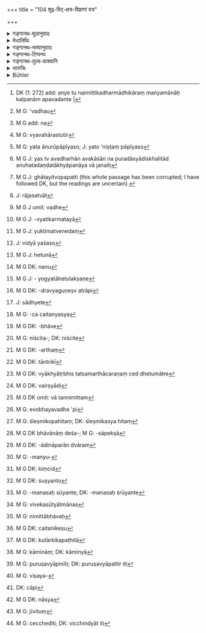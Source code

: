 +++
title = "104 शूद्र-विट्-क्षत्र-विप्राणां यत्र"

+++

<details><summary>गङ्गानथ-मूलानुवादः</summary>

Where the telling of the truth would lead to the death of a Śūdra, a Vaiśva, a Kṣatriya or a Brāhmaṇa,—in that case falsehood should be spoken; as that is preferable to truth.—(104)
</details>

<details><summary>मेधातिथिः</summary>

तत्र नानृतं वदेद् इति यः प्रतिषेधस् तस्याशूद्रादिविषयतानेनोच्यते, न पुनर् अनृतवदनं विधीयते । तथा सति प्रतिषेधेनैकवाक्यता बाध्येत ।[^५] 


[^५]:
     DK (1: 272) add: anye tu naimittikadharmādhikāraṃ manyamānāḥ kalpanām apavadante |

- <u>का पुनर्</u> अत्र निमित्तश्रुतिः । **तत्रेति** । तस्य वधविशेषणत्वान् न वधः, तस्यासतो निमित्तत्वानुपपत्तेः । अतश् च कृते वधे[^६] पश्चात् तद्विषयम् अतद्विषयं वानृतं वक्तव्यम् इत्य् अर्थ आपतति । तत्त्वनिष्ठम्[^७] । 


[^७]:
     M G add: na


[^६]:
     M G: 'vadhau

> <u>ननु च</u> **यत्रेति** व्यवहारवस्तु[^८] निर्दिश्यते, पुनर् **तत्रेति** तद् एव प्रतिनिर्दिश्यते । ततश् च यस्मिन् व्यवहारे पराजिताः सन्तो वधार्हा भवन्ति तस्य नानुपनन्नो निमित्तभावः । 


[^८]:
     M G: vyavahārastutir

- अत्र वदन्ति । न चात्र वधर्हेष्व् अनृतम् इष्यते । यतो ऽननुरूपं पापीयसो[^९] जिवनम् इति । यस् त्व् अवधर्हो ऽवकाशात् पुरदास्यादिस्खलिताद् अनृताख्यापनाय राजानः[^१०] स्वल्पाराधात् न घातयितीत्य् उपपत्तिः;[^११] राजत्वात्[^१२] क्रोधदण्डस्य चाशास्त्रीयत्वाद् अस्थितपरिमाणतया निश्चयाभावो न तस्यापि निमित्तत्वोपपत्तिः । अतः प्रतिषेधशेषतैव न्याय्या । 


[^१२]:
     J: rājasatvāt


[^११]:
     M G J: ghātayitvopapatti (this whole passage has been corrupted; I have followed DK, but the readings are uncertain).


[^१०]:
     M G J: yas tv avadharhān avakāśān na puradāsyādiskhalitād anuhatadaṇḍatākhyāpanāya vā janaiḥ


[^९]:
     M G: yata ānurūpāpīyaso; J: yato 'niṣṭaṃ pāpīyaso

- गौतमीये त्व् अनृतविध्याशङ्कापि नास्ति । "नानृतवदने दोषो जिवनं चेत् तदधीनम्" (ग्ध् १३.२४) इत्य् एवमादिप्रतिषेधे सत्यानृतयोः कामचारप्रसङ्गे सत्यवचनेन वधे[^१३] निमित्तभावः प्रतिपद्यमानो "न हिंस्यात् सर्वभूतानि" इति प्रतिषेधव्यतिकर्मभये[^१४] चानृतं प्रतिपद्यत इति युक्तिमत् । तेनेदं[^१५] कृतम्, न चेद् असौ पृष्ट आचष्टे, न पुनर् हन्ति, अघ्नंश् च कथं हिमादोषेणानुषज्यते । 


[^१५]:
     M G J: yuktimatvenedaṃ


[^१४]:
     M G J: -vyatikarmatayā


[^१३]:
     M G J omit: vadhe

- अथ सत्य् अपि स्वातन्त्र्ये तद्वचनेन राज्ञा हन्यमानत्वात् तद्धेतुभावापत्त्या प्रयोजककर्तृत्वम् इति चेत्, न सर्वो हेतुः प्रयोजकः- धनेन कुलं विद्यया यश इति । भवति विद्यायशसोर्[^१६] हेतुता[^१७] प्रयोक्त्री । न[^१८] चान्य एवायं लौकिकफलोत्पत्तियोग्यतालक्षणो[^१९] हेतुभावः, अपि तु द्रव्यगुणाः । यत्रापि[^२०] क्रिया श्रूयते अग्निना पाक इति, सापि स्वरूपेण सिद्धरूपाभिधानात् कृदन्तैर् भावस्य । अन्यश् चायं शास्त्रीयः कर्तृव्यापारस्य प्रयोजको हेतुर् न तु तत्प्रयोजकत्वम् एवम् इत्य् अर्थम् । यदि तावत् प्रेषणाध्येषणे आज्ञाप्रार्थनारूपे प्रयोजकत्वं शोषयते[^२१] व्रीहीन् आतप इत्यादाव् अचेतनेषु णिजुत्पत्तिर् दुर्लभा । 


[^२१]:
     J: sādhyete


[^२०]:
     M G DK: -dravyaguṇeṣv atrāpi


[^१९]:
     M G J: - yogyatāhetulakṣaṇe


[^१८]:
     M G DK: nanu


[^१७]:
     M G J: hetunā


[^१६]:
     J: vidyā yaśaso

- <u>ननु</u> च परिहृतम् एतद्व्याख्यातृभिः, "मुख्योपचरितक्रिय" इति चेतनावद् वस्तूपचारे "भिक्षा वासयति" "कारीषो ऽध्यापयति" इति । न ह्य् अत्र चैतन्यकृत उपकारः, अपि तु निश्चितत्वात् तदन्यस्य प्रयोजकस्य । अध्ययनं ह्य् आचार्यकरणविधिप्रयुक्तं कुर्वाणस्य माणवकस्य शीतादिलक्षणं प्रतिबन्धकम् अनुवदति । कारीषे प्रयोजकत्वाध्यारोपः । प्रेरकत्वाद् धि प्रयोजकम् उच्यते । तच् चाचैतन्यस्य[^२२] वायुजलादेर् अग्निकाष्ठादौ सुतरां दृश्यते । तदा विधिप्रयोजकस्तुतिप्रयोक्तृभिः प्रेषणाद्याभावाद् गौणार्थाः शब्दाः स्युः । अथैतत्स्थम् अर्थाचरणं प्रयोजकत्वं तच् च प्रयोजकस्य व्यापारानुगुणं प्रेषणादिव्यतिरिक्तक्रियान्तरावरणं संविधानाख्यम् । संविधान एव हि कारयतीत्य् उच्यते । यथा बुभुक्षमाणस्य कश्चित् पात्रम् आहरत्य् अन्यो भक्तम् उपनयति । कस्यचिद् वधप्रवृत्तस्य कश्चिद् आयुध्म् अर्पयत्य् अन्यो वध्यदोषाविष्करणेन मन्युम् उपदीपयति । एवंलक्षणः प्रेषित्रादिरूपरहितः सव्यापारः प्रयोज्यफलसिद्धाव् आनुकूल्यं प्रतिपद्यमानस् तत्समर्थाचरणपक्षे प्रयोजकः । 


[^२२]:
     M G: -ca caitanyasya

- अस्मिन् पक्षे कारीषोपाध्यायौ तुल्यौ प्राप्नुतः । 

- अत्रापि यम् अन्तरेण क्रियाया अनिवृत्तिर् यस्य च कारकविशेषसंज्ञा न प्रवर्तेत स मुख्यः प्रयोजकः कर्ता । अध्यायितारं चान्तरेण कारीषो न शक्नोत्य् अध्ययनहेतुभावं प्रतिपत्तुम् । आचार्यस् तु तम् अन्तरेणापि शक्त एवेति गौणः कारीषः । यत्र च करणादिभावो[^२३] निश्चितो[^२४] हेतुमत्प्रत्ययदर्शनात् तत्रापि गौणार्थतैव । यथा कश्चित् स्वल्पेनापि प्रयोजनेन दूरं ग्रामं पुनः पुनर् गतवन्तं दृष्ट्वा ब्रवीति "अश्वो गमयति देवदत्तम्" इति । यत्र तु न कस्यचिद् आसत्तिविप्रकर्षाव् अन्तरङ्गबहिरङ्गभावो वा गम्यते तत्र यावन्तस् तदानुकूल्यं प्रतिपद्यन्ते सर्वे ते प्रयोजकाः ।


[^२४]:
     M G: niścita-; DK: niścite


[^२३]:
     M G DK: -bhāve

- <u>ननु</u> च कारकसंज्ञायाम् अन्तरङ्गयोगो नास्तीति को विशेषः कारीषोपाद्याययोः । स्वप्रक्रियैव सा तत्रभवताम् । न वस्त्वाश्रया । वस्त्वाश्रयौ च विधिप्रतिषेधौ । इदम् अपि तत्र पठ्यते- "विवक्षातः कारकाणि भवन्ति" इति । एवं च सति यत्राकर्तुर् एव कर्तृत्वं कश्चिद् विवक्षेत् तत्र कर्तृप्रत्ययविधिप्रतिषेधाव् अपि स्याताम् । यथा पातकपरिगणनायाम् अनुपठति "क्रविक्रयी संस्कर्ता चोपहर्ता च" (म्ध् ५.५१) इति । तस्माद् अन्वाख्यानसिद्ध्यर्था[^२५] तावकी[^२६] सा व्यवस्था न वस्त्वधिष्ठानम् अर्थम् अवस्कन्दति । 


[^२६]:
     M G DK: tāntrikī


[^२५]:
     M G DK: -arthaṃ

- अत एव व्याख्यातृभिर् उक्तम्- समर्थाचरणं चेद् धेतुः हेतुमात्रे[^२७] प्रसङ्गः । ततश् च यो ऽपि कस्मैचिद् भोजनं ददाति स चौदरिकतयातिसौहित्येन व्यापद्येत प्राप्तं तत्र दातुर् वधकर्तृत्वम् इति । न च तत्प्रयुक्तं भवति । क्रियान्तरेण ह्य् असौ निश्चितो भोजनाख्यप्रयोजको न वधो न वेर्ष्यादि[^२८] कथंचिन् निमित्तं भवति । भवतु वा तन्निमित्तम्,[^२९] प्रयोजकत्वाभावात् तु कर्तृत्वं नास्तीति ब्रूमः । यस्य तु भूमिसुवर्णापहारादिनापराध्येत स च तदपहारमन्युना कथंचिन् म्रियेत किं तत्रापहर्तुर् अपहारदोष एवोत वधे ऽपि[^३०] निमित्तिभाव इति चिन्त्यम् । 


[^३०]:
     M G: evobhayavadhe 'pi


[^२९]:
     M G DK omit: vā tannimittam


[^२८]:
     M G DK: vairṣyādi


[^२७]:
     M G DK: vyākhyātṛbhis tatsamarthācaraṇaṃ ced dhetumātre

- किम् अत्र चिन्त्यते । अव्यभिचारावगम्यत्वाद् धेतुहेतुमद्भावस्य न खड्गप्रहारभोजनविच्छेदादेर् इव भूम्यादिहरणस्य नियतनिमित्तत्वोपपत्तिः । 

- को ऽयं नियमो ऽभिप्रेतः । यदि ह वा केचिन् म्रियन्ते केचिन् नेत्य् अनियतो नियमो भवति । पुरुषस्वभावभेदात् तद् एवौषधं श्लेष्मिकाय हितं[^३१] विपरीतम् अन्यस्येति । सर्वेषाम् एव च भावानादेशकालस्वभावभेदसहकारिसापेक्षः[^३२] शक्त्यन्तरप्रादुर्भावः । तद् एव लक्षणं पुरुषवित्तसंततिसापेक्षं पिपासाहेतुप्राण्यन्तरसापेक्ष्यं तद्विच्छेदहेतुर् इति । एवम् अत्यन्तामर्षिणो मन्युमतः स्वहरणपरिभवादि मरणाय कल्पते । किं तत्र शक्यो निमित्तभावो ऽपह्नोतुम् । पेशलमानसस्य तूपेक्षैव तत्र । ये पुनर् मन्युपरीता अनशनश्वभ्रपतनविषभक्षणादिनापराद्धारम्[^३३] उद्द्यिश्य म्रियेरंस् तत्राप्य् एष एव न्यायः । 


[^३३]:
     M G DK: -ādināparān dvāram


[^३२]:
     M G DK bhāvānāṃ deśa-; M G: -sāpekṣā


[^३१]:
     M G: śleṣmikopahitaṃ; DK: śleṣmikasya hitaṃ

- <u>ननु</u> चान्यस्यैव प्रसिद्धहेतुभावस्य विषभक्षणादेर् निमित्तस्य तत्र दर्शनान् न भूम्यादिहरणस्यापराधो हन्तृत्वम् आप्नुयात् । तेनोपजनितमन्युर्[^३४] मरणहेतोः प्रवर्तत इति पारंपर्यतो निमित्तत्वम् इति चेत् । एवं सति पथ्योपदेशेनापि केचिद्[^३५] उद्विजमाना आत्मानं व्यापादयन्ति, ततश् च तत्रोपदेष्टारो हन्तारः स्युः । तथा मत्सरिणः परद्रव्येष्व् ईर्ष्यया शुष्यन्ता[^३६] धनिषु दोषम् आददीरन् । तथान्ये मूढमनसः प्रियान् पुत्रान् स्वामिनश् चानुम्रियन्ते, तत्र प्रियादीनाम् हन्तृतापत्तिः । अपरे च रूपवत्स्त्रीदर्शनेन परिफल्गुमनसो ऽसूयन्ते[^३७] भज्यमानहृदयाश् च विवेकशून्यात्मानस्[^३८] तत्र शीलवत्यः स्त्रियो दुष्येयुः । तद् एवेदम् आपतितं मृतस्य ब्रह्महत्येति । 


[^३८]:
     M G: vivekasūtyātmānas


[^३७]:
     M G: -manasaḥ sūyante; DK: -manasaḥ śrūyante


[^३६]:
     M G DK: śuṣyanto


[^३५]:
     M G DK: kiṃcid


[^३४]:
     M G: -manyu-

- <u>सत्यम्</u> एवं यदि विधिप्रतिषेधविशेषो न स्यात् । विहितो हितोपदेशः प्रतिषिद्धं स्वहरणादि । तथा चाहुः ।

- उपकारप्रवृत्तानां कथंचिद् चेद् विपर्ययः ।

- न तत्र दोषः केषांचिद् भेषजाम् औषधी यथा ॥

अत्र न केवलं वैद्यादेर् आतुरोपकारार्थिनः प्रयुक्तौषधस्य कथंचिद् विपरीततयोपपत्ताव् अदोषः- किं तर्ह्य् अन्यस्यापि गवादेर् महति पङ्के निमग्नस्योद्धर्तृभुजाकर्षणाय यथाश्रमेण यदि व्यापत्तिर् न तत्रोद्धर्त्ता दुष्येद् इति कथितं भवति । एवं सर्वत्र ।

- यो ऽपि कस्मिंश्चित् स्वव्यापारानुष्ठानवति धनरूपातिशयसंपद्वति दृश्यमाने दन्दह्यते न तं प्रति कस्यचिच् छास्त्रार्थातिक्रमः । निश्चितो हि निमित्तभावः[^३९] प्रतिषेधस्य विषयो भवितुम् अर्हति । न च प्राण्यन्तराश्रयिषु चैतसिकेषु[^४०] धर्मेषु प्रतिक्षणम् अन्यथाभवत्सु स्वभावविशेषावसायः । न हि शक्यम् अवसादितुम् अयम् अस्या रूपसंपदा व्यापद्यत इति । न च निश्चिते प्रतिषेधविषये संभवत्य् अनिश्चितविषयता न्याय्या । 


[^४०]:
     M G DK: caitanikeṣu


[^३९]:
     M G: nimittābhāvaḥ

- यत्र तर्हि कथंचिद् वर्णविपर्ययशरीरशोषणादिना कुतार्किकपरीता[^४१] स्याद् अपि निमित्तावगतिस् तत्र किं भ्रंशयितुं शीलं संयुज्यतां कामिना,[^४२] भवतु वा पुरुषघापिनीति[^४३] । 


[^४३]:
     M G: puruṣavyāpinīti; DK: puruṣavyāpattir iti


[^४२]:
     M G: kāmināṃ; DK: kāminyā


[^४१]:
     M G DK: kutārkikapaṭhitā

- नैतद् एवम् । न हीदृशी भवन्त्य् अपि निमित्तता प्रतिषेधस्य विषयः,[^४४] विध्यन्तरविरोधात् । अस्ति ह्य् अत्र व्यभिचारप्रतिषेधविधिः । न वापि[^४५] विध्यन्तरेणानवष्टब्धे विषये कृतावकाशा विधयो विरोधविध्यन्तरं विषयम् आस्कन्दितुम् अर्हन्ति । ये ऽपि मन्यन्ते रागलक्षणां प्रवृत्तिं शीलसंरक्षणोपदेशो निषेधति न शास्त्रलक्षणाम् । तेन महानुभावतया मास्य[^४६] तपस्विनो जीवितम्[^४७] उच्छेत्सीद् इति[^४८] प्राणोज्जिहीर्षया मुमूर्षुणा संप्रयुज्यते नासौ व्यभिचारप्रतिषेधम् अतिक्रामेत् । यत् तु विध्यन्तरविषये न विध्यन्तरं प्रवर्तत इति नैवायं विध्यन्तरस्य विषयो रागलक्षणत्वात् । 


[^४८]:
     M G: cecchediti; DK: vicchindyāt iti


[^४७]:
     M G: jīvituṃ


[^४६]:
     M G DK: nāsya


[^४५]:
     DK: cāpi


[^४४]:
     M G: viṣaya-

<u>ननु</u> च प्रवृत्ताव् अपि नैव शास्त्रम् अस्ति नियोगविधाव् इव व्यभिचारानुज्ञानस्मृत्यभावात्[^४९] । अथाप्रवृत्तौ कामयेत मारणम् इति प्रतिषेधभयात् प्रवर्तते सो ऽपि प्रतिषेधो रागलक्षणाम् एव हिंसां प्रतिषेधयति । न चासौ रागतो न प्रवर्तते ऽपि तु प्रतिषेधभयात् । या तु परोपकारतः प्रवृत्तिः सापि प्रतिषेधविषयपरिहारेण । यो ऽपि किंचिद् याचेद्[^५०] अयम् अहम् आत्मानं हन्मीति हन्यान् न तत्राप्रयच्छतो घातकत्वं व्यवहारोच्छेदप्रसङ्गात् ॥ ८.१०४ ॥
</details>

<details><summary>गङ्गानथ-भाष्यानुवादः</summary>

There is the general prohibition.—‘one shall not speak a falsehood’; and the present verse declares that this prohibition applies to cases other than that entailing the death of the *Śūdra* and others; and it does not actually enjoin the telling of falsehood. For if it meant the latter, then any coordination between this and the said general prohibition would he impossible.

“What is the condition meant to refer to what is asserted here? the phrase *in that case* cannot be taken as indicating that *condition*; as this phrase qualifies *death*; and as death is not existent at the time, it could not be the required *condition*; for if it were, the meaning would come to be that ‘when the death has been brought about, falsehood should be spoken’; and this is not what is meant.”

The term ‘*where*’ referring to the *case*, the phrase ‘*in that case*’ also would refer to the same. Hence the meaning comes to be that—‘in a case where the party defeated becomes liable to death’; and this certainly can serve as the required condition.

As for the *king’s wrath*, this cannot he regarded as the required
*condition*; as it is an uncertain factor, and also because any penalty
inflicted entirely through wrath would be illegal.

For all these reasons the only right course is to take the text as supplementary to the prohibition of lying.

In connection with Gautama’s test, there is no chance of its being taken as an injunction of lying; for all that it says is—‘there is nothing wrong in lying, if a man’s life is dependent upon it’ (13.24).

In the face of such prohibitions and sanctions, it depends on the will of the man whether he shall tell the truth or untruth; so that arguing in his mind that by telling the truth, he becomes the cause of the death of the accused, and hence the transgressor of the law that ‘one shall not kill any living being,’—the man decides to tell the untruth; and in this he does what is quite reasonable.

*Question*. “All that the man does is to answer the question that is put
to him; he does not kill; and without killing, how can he be tainted with the sin of *killing?*”

*Answer*. The man being free to say what he chooses, if, on account of
his deposition, the accused comes to be killed by the king, he does become a *means* of thaṭ killing, and hence its *perpetrator or agent*.

*Question*. “Every kind of *means* does not become an *agent*, *e.g*.,
when nobility is acquired by wealth, or “fame by learning,” wealth and learning are the *means* but not the *agents*. What makes a certain thing the *means* is its capacity to bring about a special kind of effect in the form of substance or quality. Even when an action is spoken of as such an effect—*e.g*., in the assertion ‘cooking is done by fire’—the action that is spoken of by the verbal noun (‘cooking’) is in its *accomplished* form (and hence as good as a *substance* or a
*quality*; since an *action* is that which is still *in course of being
accomplished*). But the effect spoken of in the present context is of a totally different kind—scriptural or spiritual, and not temporal,—being brought about by what is declared in the scriptural texts; and the
*Agent* of such an act is not of the same character as that of the
former. If the character of the *Agent* were to consist in *command and prayer*—which mean *ordering* and *requesting*,—then, in the case of such assertions as ‘make the corns become hot,’ the use of the causal form would he impossible, as it refers to the corns, which are *not sentient* (and hence cannot have any *command* or *prayer* addressed to them).”

All this has already been answered by the commentators, who have explained that in such cases the action of the principal agent is imposed upon (represented as belonging to) the subordinate (insentient) agent. Such imposition upon insentient objects we find in such expressions as—‘alms-begging affords shelter,’ ‘the dry cow-dung teaches,’ and so forth. In such cases, the help accorded (in the shape of *lodging* and *teaching*) is not by the insentient things (*begging* and *cow-dung*), but by a different agent, who is the real *instigator* of the acts. the act of teaching, for instance, is prompted by the Injunction of having recourse to a Teacher; and when the teacher is doing this act of teaching, he is hampered by cold and such other hindrances; and this cold is removed by the dry cow-dung (being burnt as fuel); thus it is that the action of ‘teaching’ itself comes to be imposed upon the cow-dung. An ‘agent’ or an ‘instigator’ is so called because of the *impelling* or urging done by it; and we do find such
*impelling* being done also by such insentient things as wind and water,
in reference to the burning of fire and floating of wood (respectively). And in all such cases as there can be no *directing*, etc., done by the Fire, the words would have to be regarded as used in a figurative sense.

If again the character of the ‘agent’ be hold to consist in doing something conducive to the act in question,—then this could only he in accordance with the actual action of the Agent concerned, which action would be in the form of *preparing* for the main act; for one who
*arranges* for an act is said to *hate it done*; when for instance, for
a person who is going to dine, one man brings up the dish and another serves the rice and so forth; similarly when a man is going to do the act of killing, one man offers him the weapon, while another, by recounting the misdeeds of the man going to ho killed, kindles the rage of the person going to kill him. In all such cases, though each of these other abettors does not do any directing or urging, yet, in as much as he helps to bring about conditions favourable for the fulfilment of the act concerned, becomes a sort of an ‘agent’ in it, in the sense that what he actually does is conducive to the said act.

According to this view, the cow-dung and the Teacher would stand on the same footing (as agents in the act of *teaching*).

But in this connection also that principal instigator is the ‘Agent’ without whom the act cannot be accomplished and who does not fall within the category of any other particular case-relation. Without the readier, the cow-dung itself cannot become a prompter of the teaching; while the teacher can do the teaching, even without the cow-dung, and hence the cow-dung becomes the subordinate factor. As for those things that are definitely recognised as the ‘instrument,’ or such other factor conducive to the accomplishment of an act,—these also would he clearly subordinate. For instance, when one sees a man going to a remote village again, even on slight business, he says ‘the horse *makes* Devadutta
*go*.’

*Question*.—“As a matter of fact, in connection with the nomenclature of
the case-relations, there is no reference made to the greater or less intimacy of the determining relation; what difference then is there between the cow-dung and the Teacher (so far as the character of the nominative agent of the act of teaching is concerned)? The. distinction that you have drawn between the two is a mere gratuitous assumption of yours, and there is no reality behind it; while all Injunctions and Prohibitions refer to realities. Further, it has also been declared that ‘the exact nature of case-relations is determined by the wish of the speaker.’ Under the circumstances, if a certain speaker wishes to speak of a nonagent as the agent, the Injunctions and Prohibitions relating to the Agent could become applicable to him. For instance, when enunciating the Sins, manu himself mentions ‘the buyer, the seller, the cooker and the server’ (ns the *killer* of the animal whose flesh is eaten). From this it is clear that the maxim that you have propounded is meant for the purpose of lending support to the position taken up by yourself, and it does not touch the reality of things.”

It is for this very reason that the commentators have agreed that if the mere doing of something conducive to an act were the condition of being the ‘agent,’ then every kind of cause (of the act) would have to be regarded as ‘agent.’ So that when one gives food to a man, and this man, being a glutton, happens to die by over-eating,—the man who gave the food would become the agent in the act of killing. As a matter of fact, however, the action of the feeder has not been prompted by the idea of killing the man; it was prompted by the idea of a totally different act, in the form of *feeding*, and not in that of *killing*; nor was it prompted by hatred or jealousy or any such feeling. So that oven though the man may have helped to bring about the death, yet he does not become the ‘agent’ of that act. That is all that we have to say. In a case where one takes away lands or gold, etc., belonging to another person, and the latter dies through grief caused by the robbery,—it has to be considered whether the robber becomes the ‘agent’ in the act of *robbing only*, or in that of *killing* also.

“What is then to be ‘considered’ in this connection? The relation of Cause and Effect can he ascertained by infallibility; and the robbing of land or gold is not an *infallible* cause of death, to the same extent as striking with the, sword or starving is.”

What sort of ‘infallibility’ is meant here? It may he held that if by a certain thing, some one dies, while others do not,—then the agency or causal efficiency of that thing (towards bringing about death) would be regarded as ‘fallible.’ But any such principle would be defective, on account of the divergence in the constitution of men. One and the same medicine is found to be beneficial to a man of phlegmatic constitution, but harmful to another. In fact in the case of all men, the appearance of now forces is dependent upon such contingencies as those of disposition, place, time, nature and accessories. In fact in the eases cited also, the death is dependent upon the wealth and progeny of the man concerned, as also upon thirst and other living organisms (?). For instance, if the man robbed is of a very passionate disposition, or liable to give way to grief, the trouble caused by the robbery becomes conducive to death. And in such a case can the agency (of the robber in the net of *killing*) he denied? On the other hand, if the man is easy-natured, ho ignores the robbery. This same reasoning applies also to the case of the man who, being obsessed by grief, commits suicide by having recourse to starvation, falling from a precipice, taking poison,—laying the blame of it upon other persons.

“But in such cases, in as much the taking of poison and other well-known causes of death would be present, the wrong done in the shape of robbing the land, etc., could not be regarded.os the cause of the death.”

But since the man has recourse to the means of death, by reason of being stricken with grief, caused by the robbery,—the robbery becomes the indirect cause of the death.

If such be the case, then if some one happens to be aggrieved by wholesome advice given by a well-wisher and commit suicide, the person offering the advice would be a ‘murderer.’ Similarly, jealous persons, withering under the pangs of jealousy, would place the blame of their suffering upon the wealthy person of whom they are jealous. Likewise, when a man with unhinged mind dies upon the death of his son or his loved person,—these latter would have to be regarded as ‘murderers.’ In the same manner some light-hearted people, on seeing a beautiful woman, become so affected that, becoming brokenhearted, they lose all consciousness; and in this case chaste women would have to be censured. And lastly (in the event of a Brāhmaṇa dying of grief caused by the death of a loved person) the dead person would incur the sin of having killed a Brāhmaṇa.

All this would be quite true, if there were no specific injunctions and prohibitions covering special oases. As a matter of fact however, the offering of wholesome advice is *enjoined*, while the robbing of what belongs to another is *forbidden*. It has been thus declared—‘In the case of people engaged in doing good to others, if there happen something untoward, no blame attaches to those people; as for example, in the case of physicians administering medicine.’ This does not mean that it is only in the case of medicines administered by physicians producing untoward results that there is no blame attaching to the physicians,—but in all similar cases; *e.g*., when a cow has become stuck in the mire, if a man exerts himself to the utmost in pulling her out with his hand, and the cow happens to die, the man, who tried to pull her out, is not open to blame. Similarly in all analogous cases.

If a man happens to carry on bis business carefully and acquires much prosperity in the shape of riches,—if some people happen to burn with jealousy, that man does not transgress any scriptural prohibition. Further, an act becomes an object of prohibition only when its causal efficiency (towards harm) is certain and unfailing; and no definite deduction can be drawn regarding the momentarily changing mental aberrations of. living beings; so that it cannot be definitely ascertained that such and such a person has died on account of the beauty of such and such a woman. And so long as we can get at well-ascertained objects of prohibition, it cannot be right to make it pertain to doubtful cases.

“But in a case where the fact of the man becoming pale and withered in body, it is definitely ascertained that the cause of his suffering lies in the beauty of a certain woman,—this woman should either renounce her chastity and meet him, or else she should be regarded as a murderess.”

Certainly not; even though the causal efficiency (of the woman’s chastity towards her lover’s sufferings) be duly ascertained, yet chastity cannot become an object of prohibition; because such a prohibition would be contrary to a definite Injunction; there is such an Injunction regarding the avoidance of unchastity; and so long as an Injunction has room for application in an objection not touched by any other Injunction, it cannot encroach upon the objective of a contrary Injunction (so that so long as the prohibition of killing has room for application in the shape of ordinary murder, etc., it cannot encroach upon the objective of the Injunction of chastity.)

Some people argue as follows:—“What the injunction of chastity prohibits is that act which is done under the impulse of sexual passion, and not that which is done under a righteous impulse sanctioned by the scriptures. Hence, if the woman has intercourse with her dying lover, solely for saving his life, being moved entirely by the consideration that the poor man may lose his life,—she does not, by the act, transgress the injunction of chastity as regards the dictum that one injunction cannot encroach upon the objective of another; as the act in question does not form the objective of any other injunction, being due entirely to passion. It might he argued that there is no scriptural injunction sanctioning the act (of the woman meeting the dying lover), because there is no Smṛti text permitting adultery in such cases, as there is one sanctioning the begetting of a child from the dead husband’s younger brother. It is true that if she did not act so, she would be encompassing the death of the man,—and it is on account of the prohibition of the act of killing that she acts in that manner. But that prohibition applies only to the *killing* that is done through the passion of hatred; while when the woman desists from meeting the man, it is not through hatred of him, but on account of the prohibition of adultery. The act too that one may do for benefiting another person, must be one that avoids the transgressing of all prohibitions.”

In a case where some one asks a man for a certain thing, and threatens that he would kill himself if the thing is not given to him,—and does actually kill himself,—the man who refused the request cannot be regarded as a murderer. For if men were to be so regarded, there would be an end to all worldly business.—(104)
</details>

<details><summary>गङ्गानथ-टिप्पन्यः</summary>

This verse is quoted in *Prāyaścittaviveka* (p. 432), which says that this is to be regarded as mere *arthavāda*, as expiatory rites are prescribed for this lying also;—in *Smṛticandrikā* (Vyavahāra, p. 207), as an exception to the general rule regarding deposing truthfully;—in
*Kṛtyakalpataru* (38a);—and in *Vīramitrodaya* (Vyavahāra, p. 58a),
which explains that this verse makes *silence*, or even *lying*, better than telling the truth, under the circumstances.
</details>

<details><summary>गङ्गानथ-तुल्य-वाक्यानि</summary>

*Gautama* (13.24-25).—‘No guilt is incurred in giving false evidence in
case the life of a man depends thereon;—but not if the man involved be a wicked one.’

*Vaśiṣṭha* (16.35).—‘Men may speak an untruth in marriage, during
dalliance, when their lives are in danger, or the loss of their entire property is imminent; and for the sake of a Brāhmaṇa; they declare that an untruth spoken in these five cases does not make the speaker an outcast.’

*Viṣṇu* (8.15).—‘Whenever the death of any member of the four castes is
involved, if witnesses give false evidence, they are not to blame.’

*Yājñavalkya* (2.83).—‘When the death of a member of any caste is
involved the witness may speak an untruth.’

*Bṛhaspati* (7.34).—‘Let him preserve, even by telling a lie, a Brāhmaṇa
who has sinned once through error, and is in peril of life, and oppressed by rogues and others.’
</details>

<details><summary>भारुचिः</summary>

सत्यवचनापवादो ऽयं कारणतः आदरार्थं वेदम् । शूद्रादीनां प्रातिलोम्येन ग्रहणम् अनृताभ्यनुज्ञानार्थम् । अ[नृतवचन]निवृत्त्यर्थात् तु युक्तावलम्बम् इदम् । एवं तर्हि सत्यप्रतिषेध एवात्र वक्तव्यः, नानृताभ्यनुज्ञेति । न त्व् एवमर्थानृताभ्यनुज्ञा कृतैव भवति । [न कदाचिद् वक्त]व्यतास्येति । ननु च पुरुषार्थकारित्वाच् छास्त्रस्य प्रत्यवायार्थ उपदेशो न न्याय्य इति । पुरुषार्थकारित्वाद् एवास्याय्म् उपदेशो युक्तः, [क्वचिद् अनृतवचनस्य] पुरुषानुग्रहधर्मापेक्षया च । तथा च सति धार्मिकपुरुषविषयम् इदम् अनृताभ्यनुज्ञानम् उपदेशसामर्थ्याद् विज्ञायते । तथा च स्मृत्यन्तरे "नानृतवचने दोषो जीवनं चेत् तद् अधीनम्, न तु पापीयसो जीवनम्" इति । अतश् च महाप्रत्यवायपरिहारार्थम् [एष] आश्रितो ऽनृतवचनव्यतिक्रमः । तस्य प्रायश्चित्तार्थम् इदम् आरभ्यते ॥ ८.१०५ ॥
</details>

<details><summary>Bühler</summary>

104	Whenever the death of a Sudra, of a Vaisya, of a Kshatriya, or of a Brahmana would be (caused) by a declaration of the truth, a falsehood may be spoken; for such (falsehood) is preferable to the truth.
</details>
